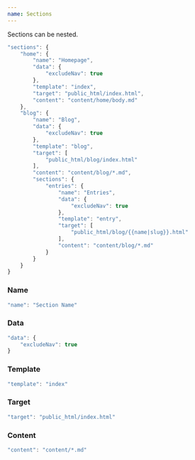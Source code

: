 ```yaml
---
name: Sections
---
```


Sections can be nested.

```javascript
"sections": {
	"home": {
		"name": "Homepage",
		"data": {
			"excludeNav": true
		},
		"template": "index",
		"target": "public_html/index.html",
		"content": "content/home/body.md"
	},
	"blog": {
		"name": "Blog",
		"data": {
			"excludeNav": true
		},
		"template": "blog",
		"target": [
			"public_html/blog/index.html"
		],
		"content": "content/blog/*.md",
		"sections": {
			"entries": {
				"name": "Entries",
				"data": {
					"excludeNav": true
				},
				"template": "entry",
				"target": [
					"public_html/blog/{{name|slug}}.html"
				],
				"content": "content/blog/*.md"
			}
		}
	}
}
```

### Name

```javascript
"name": "Section Name"
```

### Data

```javascript
"data": {
	"excludeNav": true
}
```

### Template

```javascript
"template": "index"
```

### Target

```javascript
"target": "public_html/index.html"
```

### Content

```javascript
"content": "content/*.md"
```